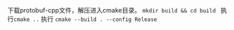  下载protobuf-cpp文件，解压进入cmake目录。
 `mkdir build && cd build `
 执行`cmake ..` 执行 `cmake --build . --config Release`
 